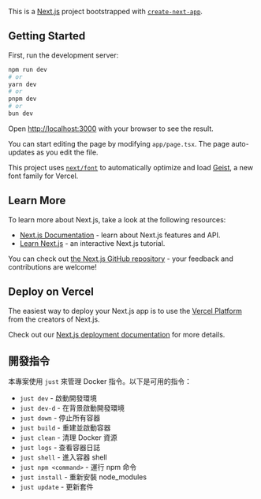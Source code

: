 This is a [Next.js](https://nextjs.org) project bootstrapped with [`create-next-app`](https://nextjs.org/docs/app/api-reference/cli/create-next-app).

## Getting Started

First, run the development server:

```bash
npm run dev
# or
yarn dev
# or
pnpm dev
# or
bun dev
```

Open [http://localhost:3000](http://localhost:3000) with your browser to see the result.

You can start editing the page by modifying `app/page.tsx`. The page auto-updates as you edit the file.

This project uses [`next/font`](https://nextjs.org/docs/app/building-your-application/optimizing/fonts) to automatically optimize and load [Geist](https://vercel.com/font), a new font family for Vercel.

## Learn More

To learn more about Next.js, take a look at the following resources:

- [Next.js Documentation](https://nextjs.org/docs) - learn about Next.js features and API.
- [Learn Next.js](https://nextjs.org/learn) - an interactive Next.js tutorial.

You can check out [the Next.js GitHub repository](https://github.com/vercel/next.js) - your feedback and contributions are welcome!

## Deploy on Vercel

The easiest way to deploy your Next.js app is to use the [Vercel Platform](https://vercel.com/new?utm_medium=default-template&filter=next.js&utm_source=create-next-app&utm_campaign=create-next-app-readme) from the creators of Next.js.

Check out our [Next.js deployment documentation](https://nextjs.org/docs/app/building-your-application/deploying) for more details.

## 開發指令

本專案使用 `just` 來管理 Docker 指令。以下是可用的指令：

- `just dev` - 啟動開發環境
- `just dev-d` - 在背景啟動開發環境
- `just down` - 停止所有容器
- `just build` - 重建並啟動容器
- `just clean` - 清理 Docker 資源
- `just logs` - 查看容器日誌
- `just shell` - 進入容器 shell
- `just npm <command>` - 運行 npm 命令
- `just install` - 重新安裝 node_modules
- `just update` - 更新套件
